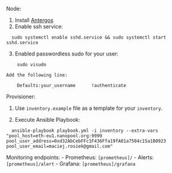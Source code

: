Node:
1. Install [Antergos](antergos.com)
2. Enable ssh service:
```
  sudo systemctl enable sshd.service && sudo systemctl start sshd.service
```
3. Enabled passwordless sudo for your user:
```
	sudo visudo
```
	Add the following line:
```
	Defaults:your_username      !authenticate
```

Provisioner:
1. Use `inventory.example` file as a template for your `inventory`.

2. Execute Ansible Playbook:
```
  ansible-playbook playbook.yml -i inventory --extra-vars "pool_host=eth-eu1.nanopool.org:9999 pool_user_address=0xd32AbCebFFc1F436Ffa19fA01a7504c15a1B0923 pool_user_email=maciej.rosiek@gmail.com"
```

Monitoring endpoints:
	- Prometheus: `[prometheus]/`
	- Alerts: `[prometheus]/alert`
	- Grafana: `[prometheus]/grafana`
